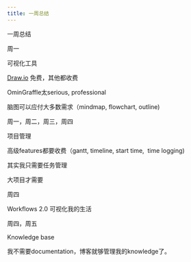 ```yaml
---
title: 一周总结
---
```

一周总结

周一

可视化工具

[Draw.io](http://Draw.io) 免费，其他都收费

OminGraffle太serious, professional

脑图可以应付大多数需求（mindmap, flowchart, outline)

周一，周二，周三，周四

项目管理

高级features都要收费（gantt, timeline, start time,  time logging)

其实我只需要任务管理

大项目才需要

周四

Workflows 2.0 可视化我的生活

周四，周五

Knowledge base

我不需要documentation，博客就够管理我的knowledge了。
